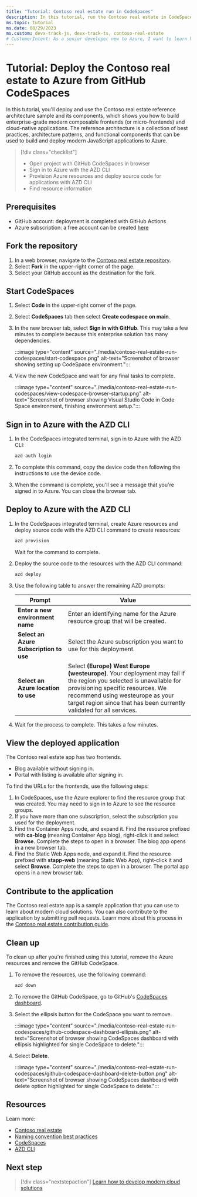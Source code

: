 ```yaml
---
title: "Tutorial: Contoso real estate run in CodeSpaces"
description: In this tutorial, run the Contoso real estate in CodeSpaces for this enterprise-grade modern composable cloud-native application and its scenarios.
ms.topic: tutorial
ms.date: 08/29/2023
ms.custom: devx-track-js, devx-track-ts, contoso-real-estate
# CustomerIntent: As a senior developer new to Azure, I want to learn how to run the Contoso real estate in CodeSpaces so that I can learn how to develop modern cloud solutions.
---
```


# Tutorial: Deploy the Contoso real estate to Azure from GitHub CodeSpaces

In this tutorial, you'll deploy and use the Contoso real estate reference architecture sample and its components, which shows you how to build enterprise-grade modern composable frontends (or micro-frontends) and cloud-native applications. The reference architecture is a collection of best practices, architecture patterns, and functional components that can be used to build and deploy modern JavaScript applications to Azure.

> [!div class="checklist"]
> - Open project with GitHub CodeSpaces in browser
> - Sign in to Azure with the AZD CLI
> - Provision Azure resources and deploy source code for applications with AZD CLI
> - Find resource information

## Prerequisites 

* GitHub account: deployment is completed with GitHub Actions
* Azure subscription: a free account can be created [here](https://azure.microsoft.com/free/)

## Fork the repository

1. In a web browser, navigate to the [Contoso real estate repository](https://github.com/azure-samples/contoso-real-estate).
1. Select **Fork** in the upper-right corner of the page.
1. Select your GitHub account as the destination for the fork.

## Start CodeSpaces

1. Select **Code** in the upper-right corner of the page.
1. Select **CodeSpaces** tab then select **Create codespace on main**.
1. In the new browser tab, select **Sign in with GitHub**. This may take a few minutes to complete because this enterprise solution has many dependencies.

    :::image type="content" source="./media/contoso-real-estate-run-codespaces/start-codespace.png" alt-text="Screenshot of browser showing setting up CodeSpace environment.":::

1. View the new CodeSpace and wait for any final tasks to complete.

    :::image type="content" source="./media/contoso-real-estate-run-codespaces/view-codespace-browser-startup.png" alt-text="Screenshot of browser showing Visual Studio Code in Code Space environment, finishing environment setup.":::

## Sign in to Azure with the AZD CLI

1. In the CodeSpaces integrated terminal, sign in to Azure with the AZD CLI:

    ```bash
    azd auth login
    ``````

1. To complete this command, copy the device code then following the instructions to use the device code. 
1. When the command is complete, you'll see a message that you're signed in to Azure. You can close the browser tab.

## Deploy to Azure with the AZD CLI

1. In the CodeSpaces integrated terminal, create Azure resources and deploy source code with the AZD CLI command to create resources:

    ```bash
    azd provision
    ```    

    Wait for the command to complete.

1. Deploy the source code to the resources with the AZD CLI command:

    ```bash
    azd deploy
    ```

1. Use the following table to answer the remaining AZD prompts:

    |Prompt|Value|
    |--|--|
    |**Enter a new environment name**|Enter an identifying name for the Azure resource group that will be created.| 
    |**Select an Azure Subscription to use**|Select the Azure subscription you want to use for this deployment.|
    |**Select an Azure location to use**|Select **(Europe) West Europe (westeurope)**. Your deployment may fail if the region you selected is unavailable for provisioning specific resources. We recommend using westeurope as your target region since that has been currently validated for all services.|

1. Wait for the process to complete. This takes a few minutes.

## View the deployed application

The Contoso real estate app has two frontends.  

* Blog available without signing in.
* Portal with listing is available after signing in.

To find the URLs for the frontends, use the following steps:

1. In CodeSpaces, use the Azure explorer to find the resource group that was created. You may need to sign in to Azure to see the resource groups.
1. If you have more than one subscription, select the subscription you used for the deployment.
1. Find the Container Apps node, and expand it. Find the resource prefixed with **ca-blog** (meaning Container App blog), right-click it and select **Browse**. Complete the steps to open in a browser. The blog app opens in a new browser tab.
1. Find the Static Web Apps node, and expand it. Find the resource prefixed with **stapp-web** (meaning Static Web App), right-click it and select **Browse**. Complete the steps to open in a browser. The portal app opens in a new browser tab.

## Contribute to the application

The Contoso real estate app is a sample application that you can use to learn about modern cloud solutions. You can also contribute to the application by submitting pull requests. Learn more about this process in the [Contoso real estate contribution guide](https://github.com/Azure-Samples/contoso-real-estate/blob/main/CONTRIBUTING.md).

## Clean up

To clean up after you're finished using this tutorial, remove the Azure resources and remove the GitHub CodeSpace.

1. To remove the resources, use the following command:

    ```bash
    azd down
    ``````

1. To remove the GitHub CodeSpace, go to GitHub's [CodeSpaces dashboard](https://github.com/codespaces).
1. Select the ellipsis button for the CodeSpace you want to remove.

    :::image type="content" source="./media/contoso-real-estate-run-codespaces/github-codespace-dashboard-ellipsis.png" alt-text="Screenshot of browser showing CodeSpaces dashboard with ellipsis highlighted for single CodeSpace to delete.":::
1. Select **Delete**.

    :::image type="content" source="./media/contoso-real-estate-run-codespaces/github-codespace-dashboard-delete-button.png" alt-text="Screenshot of browser showing CodeSpaces dashboard with delete option highlighted for single CodeSpace to delete.":::

## Resources

Learn more:

* [Contoso real estate](https://github.com/azure-samples/contoso-real-estate)
* [Naming convention best practices](/azure/cloud-adoption-framework/ready/azure-best-practices/resource-naming)
* [CodeSpaces](https://docs.github.com/codespaces)
* [AZD CLI](https://learn.microsoft.com/azure/developer/azure-developer-cli)

## Next step

> [!div class="nextstepaction"]
> [Learn how to develop modern cloud solutions](contoso-real-estate-developer-tools.md)
